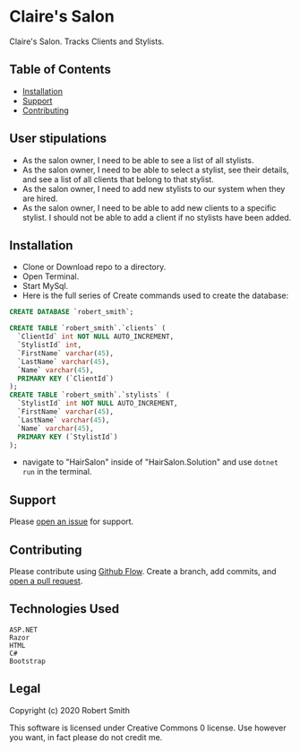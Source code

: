

# Claire's Salon


Claire's Salon. Tracks Clients and Stylists.

## Table of Contents

- [Installation](#installation)
- [Support](#support)
- [Contributing](#contributing)

## User stipulations
* As the salon owner, I need to be able to see a list of all stylists.
* As the salon owner, I need to be able to select a stylist, see their details, and see a list of all clients that belong to that stylist.
* As the salon owner, I need to add new stylists to our system when they are hired.
* As the salon owner, I need to be able to add new clients to a specific stylist. I should not be able to add a client if no stylists have been added.

## Installation

* Clone or Download repo to a directory.
* Open Terminal.
* Start MySql.
* Here is the full series of Create commands used to create the database:

~~~~sql
CREATE DATABASE `robert_smith`; 

CREATE TABLE `robert_smith`.`clients` (
  `ClientId` int NOT NULL AUTO_INCREMENT,
  `StylistId` int,
  `FirstName` varchar(45),
  `LastName` varchar(45),
  `Name` varchar(45),
  PRIMARY KEY (`ClientId`)
); 
CREATE TABLE `robert_smith`.`stylists` (
  `StylistId` int NOT NULL AUTO_INCREMENT,
  `FirstName` varchar(45),
  `LastName` varchar(45),
  `Name` varchar(45),
  PRIMARY KEY (`StylistId`)
);
~~~~

* navigate to "HairSalon" inside of "HairSalon.Solution" and use ```dotnet run``` in the terminal.

## Support

Please [open an issue](https://github.com/Riverface/HairSalon/issues/new) for support.

## Contributing

Please contribute using [Github Flow](https://guides.github.com/introduction/flow/). Create a branch, add commits, and [open a pull request](https://github.com/Riverface/HairSalon/compare/).

## Technologies Used
    ASP.NET
    Razor
    HTML
    C#
    Bootstrap

## Legal
Copyright (c) 2020 Robert Smith

This software is licensed under Creative Commons 0 license. Use however you want, in fact please do not credit me.